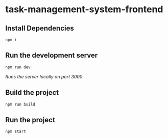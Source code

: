 # task-management-system-frontend

## Install Dependencies
```
npm i
```

## Run the development server
```
npm run dev
```
*Runs the server locally on port 3000*

## Build the project
```
npm run build
```

## Run the project
```
npm start
```